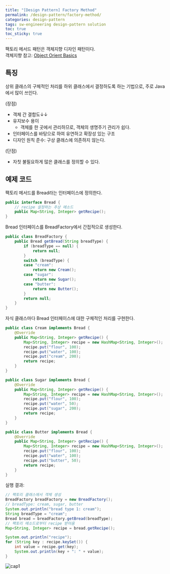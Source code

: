 ```yaml
---
title: "[Design Pattern] Factory Method"
permalink: /design-pattern/factory-method/
categories: design-pattern
tags: sw-engineering design-pattern solution
toc: true
toc_sticky: true
---
```


팩토리 메서드 패턴은 객체지향 디자인 패턴이다.<br>
객체지향 참고: [Object Orient Basics](https://hei-jung.github.io/oop/)<br>

## 특징

상위 클래스의 구체적인 처리를 하위 클래스에서 결정하도록 하는 기법으로, 주로 Java에서 많이 쓰인다.

(장점)<br>
- 객체 간 결합도↓↓
- 유지보수 용이
  - 객체를 한 곳에서 관리하므로, 객체의 생명주기 관리가 쉽다.
- 인터페이스를 바탕으로 하여 유연하고 확장성 있는 구조
- 디자인 원칙 준수: 구상 클래스에 의존하지 않는다.

(단점)<br>
- 자칫 불필요하게 많은 클래스를 정의할 수 있다.

## 예제 코드

팩토리 메서드를 Bread라는 인터페이스에 정의한다.

```java
public interface Bread {
	// recipe 설정하는 추상 메소드
	public Map<String, Integer> getRecipe();
}
```

Bread 인터페이스를 BreadFactory에서 간접적으로 생성한다.

```java
public class BreadFactory {
	public Bread getBread(String breadType) {
		if (breadType == null) {
			return null;
		}
		switch (breadType) {
		case "cream":
			return new Cream();
		case "sugar":
			return new Sugar();
		case "butter":
			return new Butter();
		}
		return null;
	}
}
```

자식 클래스마다 Bread 인터페이스에 대한 구체적인 처리를 구현한다.

```java
public class Cream implements Bread {
	@Override
	public Map<String, Integer> getRecipe() {
		Map<String, Integer> recipe = new HashMap<String, Integer>();
		recipe.put("flour", 100);
		recipe.put("water", 100);
		recipe.put("cream", 200);
		return recipe;
	}
}
```

```java
public class Sugar implements Bread {
	@Override
	public Map<String, Integer> getRecipe() {
		Map<String, Integer> recipe = new HashMap<String, Integer>();
		recipe.put("flour", 100);
		recipe.put("water", 50);
		recipe.put("sugar", 200);
		return recipe;
	}
}
```

```java
public class Butter implements Bread {
	@Override
	public Map<String, Integer> getRecipe() {
		Map<String, Integer> recipe = new HashMap<String, Integer>();
		recipe.put("flour", 100);
		recipe.put("water", 100);
		recipe.put("butter", 50);
		return recipe;
	}
}
```

실행 결과:

```java
// 팩토리 클래스에서 객체 생성
BreadFactory breadFactory = new BreadFactory();
// breadType: cream, sugar, butter
System.out.println("bread type 1: cream");
String breadType = "cream";
Bread bread = breadFactory.getBread(breadType);
// 팩토리 메소드로부터 recipe 받아옴
Map<String, Integer> recipe = bread.getRecipe();

System.out.println("recipe");
for (String key : recipe.keySet()) {
	int value = recipe.get(key);
	System.out.println(key + ": " + value);
}
```

![cap1](https://user-images.githubusercontent.com/40985307/94659597-81c61f00-033f-11eb-8756-1c1e62be249a.png)

